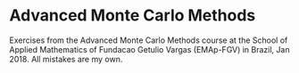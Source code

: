 # Advanced Monte Carlo Methods
Exercises from the Advanced Monte Carlo Methods course at the School of Applied Mathematics of Fundacao Getulio Vargas (EMAp-FGV) in Brazil, Jan 2018. All mistakes are my own.

